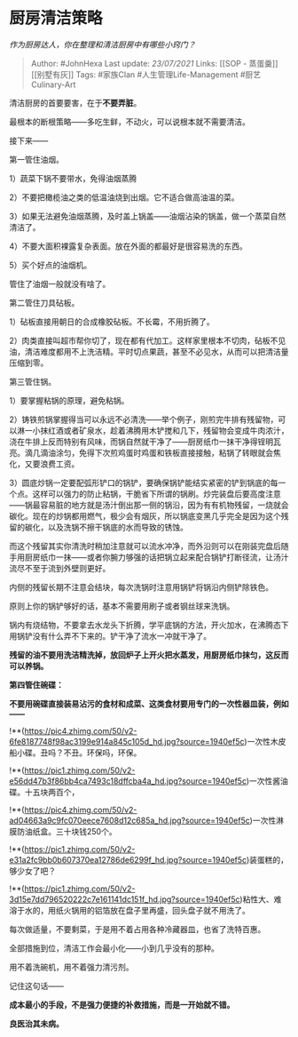# 厨房清洁策略
*作为厨房达人，你在整理和清洁厨房中有哪些小窍门？*

> Author: #JohnHexa
Last update: *23/07/2021* 
Links: [[SOP - 蒸蛋羹]] [[别墅有灰]]
Tags:  #家族Clan #人生管理Life-Management #厨艺Culinary-Art 



清洁厨房的首要要害，在于**不要弄脏**。

  


最根本的断根策略——多吃生鲜，不动火，可以说根本就不需要清洁。

接下来——

第一管住油烟。

1）蔬菜下锅不要带水，免得油烟蒸腾

2）不要把橄榄油之类的低温油烧到出烟。它不适合做高油温的菜。

3）如果无法避免油烟蒸腾，及时盖上锅盖——油烟沾染的锅盖，做一个蒸菜自然清洁了。

4）不要大面积裸露复杂表面。放在外面的都最好是很容易洗的东西。

5）买个好点的油烟机。

管住了油烟一般就没有啥了。

  


第二管住刀具砧板。

1）砧板直接用朝日的合成橡胶砧板。不长霉，不用折腾了。

2）肉类直接叫超市帮你切了，现在都有代加工。这样家里根本不切肉，砧板不见油，清洁难度都用不上洗洁精。平时切点果蔬，甚至不必见水，从而可以把清洁量压缩到零。

  


第三管住锅。

1）要掌握粘锅的原理，避免粘锅。

2）铸铁煎锅掌握得当可以永远不必清洗——举个例子，刚煎完牛排有残留物，可以淋一小抹红酒或者矿泉水，趁着沸腾用木铲搅和几下，残留物会变成牛肉浓汁，浇在牛排上反而特别有风味，而锅自然就干净了——厨房纸巾一抹干净得锃明瓦亮。滴几滴油涂匀，免得下次煎鸡蛋时鸡蛋和铁板直接接触，粘锅了转眼就会焦化，又要浪费工资。

3）圆底炒锅一定要配弧形铲口的锅铲，要确保锅铲能结实紧密的铲到锅底的每一个点。这样可以强力的防止粘锅，干脆省下所谓的锅刷。炒完装盘后要高度注意——锅最容易脏的地方就是汤汁倒出那一侧的锅沿，因为有有机物残留，一烧就会碳化。现在的炒锅都用燃气，极少会有烟灰，所以锅底变黑几乎完全是因为这个残留的碳化，以及洗锅不擦干锅底的水而导致的锈蚀。

而这个残留其实你清洗时稍加注意就可以流水冲净，而外沿则可以在刚装完盘后随手用厨房纸巾一抹——或者你腕力够强的话把锅立起来配合锅铲打断径流，让汤汁流尽不至于流到外壁则更好。

内侧的残留长期不注意会结块，每次洗锅时注意用锅铲将锅沿内侧铲除铁色。

原则上你的锅铲够好的话，基本不需要用刷子或者钢丝球来洗锅。

锅内有烧结物，不要拿去水龙头下折腾，学平底锅的方法，开火加水，在沸腾态下用锅铲没有什么弄不下来的。铲干净了流水一冲就干净了。

**残留的油不要用洗洁精洗掉，放回炉子上开火把水蒸发，用厨房纸巾抹匀，这反而可以养锅。**

  


**第四管住碗碟：**

**不要用碗碟直接装易沾污的食材和成菜、这类食材要用专门的一次性器皿装，例如——**

!**(https://pic4.zhimg.com/50/v2-6fe8187748f98ac3199e914a845c105d_hd.jpg?source=1940ef5c)一次性木皮船小碟。丑吗？不丑。环保吗，环保。

  


!**(https://pic1.zhimg.com/50/v2-e56dd47b3f86bb4ca7493c18dffcba4a_hd.jpg?source=1940ef5c)一次性酱油碟。十五块两百个，

  


!**(https://pic4.zhimg.com/50/v2-ad04663a9c9fc070eece7608d12c685a_hd.jpg?source=1940ef5c)一次性淋膜防油纸盒。三十块钱250个。

!**(https://pic1.zhimg.com/50/v2-e31a2fc9bb0b607370ea12786de6299f_hd.jpg?source=1940ef5c)装蛋糕的，够少女了吧？

  


!**(https://pic1.zhimg.com/50/v2-3d15e7dd796520222c7e161141dc151f_hd.jpg?source=1940ef5c)粘性大、难溶于水的，用纸火锅用的铝箔放在盘子里再盛，回头盘子就不用洗了。

每次做适量，不要剩菜，于是用不着占用各种冷藏器皿，也省了洗特百惠。

  


全部措施到位，清洁工作会最小化——小到几乎没有的那种。

用不着洗碗机，用不着强力清污剂。

  


记住这句话——

**成本最小的手段，不是强力便捷的补救措施，而是一开始就不错。**

**良医治其未病。**




